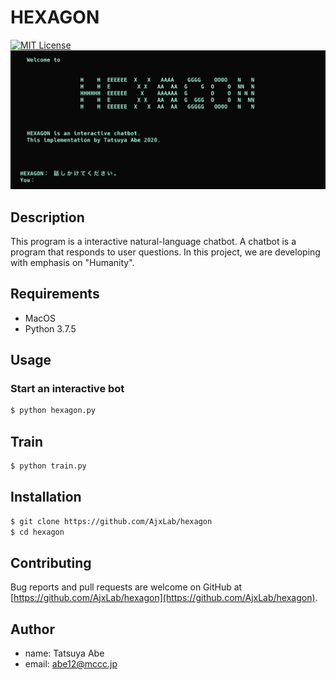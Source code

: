 HEXAGON
=======

[![MIT License](http://img.shields.io/badge/license-MIT-blue.svg?style=flat)](LICENSE)
![](./img/hexagon.png)


## Description
This program is a interactive natural-language chatbot. A chatbot is a program that responds to user questions. In this project, we are developing with emphasis on "Humanity".


## Requirements
- MacOS
- Python 3.7.5


## Usage
### Start an interactive bot
```sh
$ python hexagon.py
```
## Train
```sh
$ python train.py
```


## Installation
```sh
$ git clone https://github.com/AjxLab/hexagon
$ cd hexagon
```


## Contributing
Bug reports and pull requests are welcome on GitHub at [https://github.com/AjxLab/hexagon](https://github.com/AjxLab/hexagon).


## Author
- name: Tatsuya Abe
- email: abe12@mccc.jp
